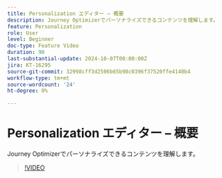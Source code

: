 ```yaml
---
title: Personalization エディター – 概要
description: Journey Optimizerでパーソナライズできるコンテンツを理解します。
feature: Personalization
role: User
level: Beginner
doc-type: Feature Video
duration: 90
last-substantial-update: 2024-10-07T00:00:00Z
jira: KT-16295
source-git-commit: 32998cff3d2506b65b98c0396f37520ffe4140b4
workflow-type: tm+mt
source-wordcount: '24'
ht-degree: 0%

---
```



# Personalization エディター – 概要

Journey Optimizerでパーソナライズできるコンテンツを理解します。

>[!VIDEO](https://video.tv.adobe.com/v/3434964/?learn=on)
